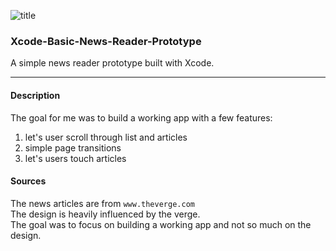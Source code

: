 ![title](http://f.cl.ly/items/2g3K22381P0s2p2n0Q3L/basic_news_app_launch.png)

### Xcode-Basic-News-Reader-Prototype
A simple news reader prototype built with Xcode.

***

#### Description
The goal for me was to build a working app with a few features:

1. let's user scroll through list and articles  
2. simple page transitions  
3. let's users touch articles  

#### Sources
The news articles are from `www.theverge.com`  
The design is heavily influenced by the verge.  
The goal was to focus on building a working app and not so much on the design.
